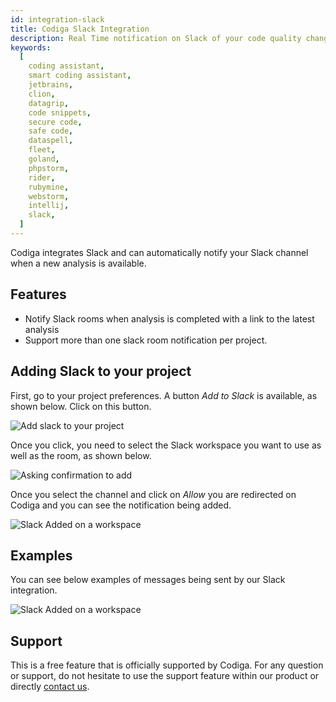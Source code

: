 ```yaml
---
id: integration-slack
title: Codiga Slack Integration
description: Real Time notification on Slack of your code quality changes from Codiga at each push. Free 14 days trial.
keywords:
  [
    coding assistant,
    smart coding assistant,
    jetbrains,
    clion,
    datagrip,
    code snippets,
    secure code,
    safe code,
    dataspell,
    fleet,
    goland,
    phpstorm,
    rider,
    rubymine,
    webstorm,
    intellij,
    slack,
  ]
---
```


Codiga integrates Slack and can automatically notify your Slack channel
when a new analysis is available.

## Features

- Notify Slack rooms when analysis is completed with a link to the latest analysis
- Support more than one slack room notification per project.

## Adding Slack to your project

First, go to your project preferences. A button _Add to Slack_ is available, as shown below.
Click on this button.

![Add slack to your project](/img/slack-add.png)

Once you click, you need to select the Slack workspace you want to use as well as the room, as
shown below.

![Asking confirmation to add](/img/slack-confirmation.png)

Once you select the channel and click on _Allow_ you are redirected on Codiga and you
can see the notification being added.

![Slack Added on a workspace](/img/slack-added.png)

## Examples

You can see below examples of messages being sent by our Slack integration.

![Slack Added on a workspace](/img/slack-example2.png)

## Support

This is a free feature that is officially supported by Codiga. For any question or support,
do not hesitate to use the support feature within our product or
directly [contact us](https://codiga.io/contact-us/).
